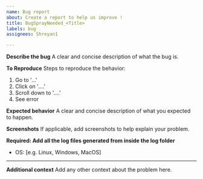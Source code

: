 ```yaml
---
name: Bug report
about: Create a report to help us improve !
title: BugSprayNeeded_<Title>
labels: bug
assignees: Shreyan1

---
```


**Describe the bug**
A clear and concise description of what the bug is.

**To Reproduce**
Steps to reproduce the behavior:
1. Go to '...'
2. Click on '....'
3. Scroll down to '....'
4. See error

**Expected behavior**
A clear and concise description of what you expected to happen.

**Screenshots**
If applicable, add screenshots to help explain your problem.

**Required: Add all the log files generated from inside the log folder**

 - OS: [e.g. Linux, Windows, MacOS]

--------------------------------------------------------------------------------
**Additional context**
Add any other context about the problem here.
